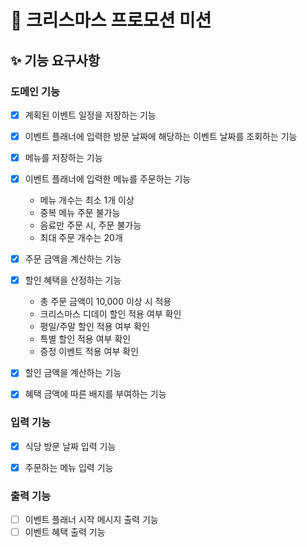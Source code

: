 # 🎄 크리스마스 프로모션 미션

## ✨ 기능 요구사항

### 도메인 기능
- [X] 계획된 이벤트 일정을 저장하는 기능
- [X] 이벤트 플래너에 입력한 방문 날짜에 해당하는 이벤트 날짜를 조회하는 기능

- [X] 메뉴를 저장하는 기능

- [X] 이벤트 플래너에 입력한 메뉴를 주문하는 기능
  - 메뉴 개수는 최소 1개 이상
  - 중복 메뉴 주문 불가능
  - 음료만 주문 시, 주문 불가능
  - 최대 주문 개수는 20개

- [X] 주문 금액을 계산하는 기능

- [X] 할인 혜택을 산정하는 기능
  - 총 주문 금액이 10,000 이상 시 적용
  - 크리스마스 디데이 할인 적용 여부 확인
  - 평일/주말 할인 적용 여부 확인
  - 특별 할인 적용 여부 확인
  - 증정 이벤트 적용 여부 확인

- [X] 할인 금액을 계산하는 기능

- [X] 혜택 금액에 따른 배지를 부여하는 기능

### 입력 기능
- [X] 식당 방문 날짜 입력 기능
- [X] 주문하는 메뉴 입력 기능


### 출력 기능
- [ ] 이벤트 플래너 시작 메시지 출력 기능 
- [ ] 이벤트 혜택 출력 기능
